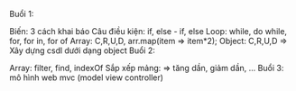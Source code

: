 Buổi 1:

Biến: 3 cách khai báo
Câu điều kiện: if, else - if, else
Loop: while, do while, for, for in, for of
Array: C,R,U,D, arr.map(item => item*2);
Object: C,R,U,D => Xây dựng csdl dưới dạng object
Buổi 2:

Array: filter, find, indexOf
Sắp xếp mảng: => tăng dần, giảm dần, ...
Buổi 3: mô hình web mvc (model view controller)